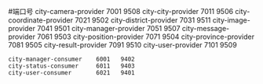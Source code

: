#端口号
    city-camera-provider     7001   9508
    city-city-provider       7011   9506
    city-coordinate-provider 7021   9502
    city-district-provider   7031   9511
    city-image-provider      7041   9501
    city-manager-provider    7051   9507
    city-message-provider    7061   9503
    city-position-provider   7071   9504
    city-province-provider   7081   9505
    city-result-provider     7091   9510
    city-user-provider       7101   9509
    
    
    city-manager-consumer    6001   9402
    city-status-consumer     6011   9403
    city-user-consumer       6021   9401
    
    